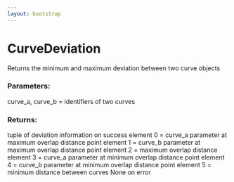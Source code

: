 ```yaml
---
layout: bootstrap
---
```


# CurveDeviation

Returns the minimum and maximum deviation between two curve objects
          

### Parameters:

curve_a, curve_b = identifiers of two curves
        

### Returns:


tuple of deviation information on success
  element 0 = curve_a parameter at maximum overlap distance point
  element 1 = curve_b parameter at maximum overlap distance point
  element 2 = maximum overlap distance
  element 3 = curve_a parameter at minimum overlap distance point
  element 4 = curve_b parameter at minimum overlap distance point
  element 5 = minimum distance between curves
None on error
        


